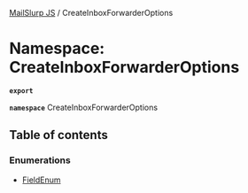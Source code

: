 [MailSlurp JS](../README.md) / CreateInboxForwarderOptions

# Namespace: CreateInboxForwarderOptions

**`export`**

**`namespace`** CreateInboxForwarderOptions

## Table of contents

### Enumerations

- [FieldEnum](../enums/CreateInboxForwarderOptions.FieldEnum.md)
